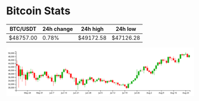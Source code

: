 # Bitcoin Stats

BTC/USDT|24h change|24h high|24h low|
|---|---|---|---|
|$48757.00|0.78%|$49172.58|$47126.28|

<img src="./chart.svg">
